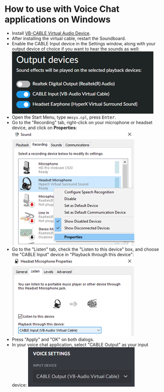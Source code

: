# How to use with Voice Chat applications on Windows

* Install [VB-CABLE Virtual Audio Device](https://vb-audio.com/Cable/).
* After installing the virtual cable, restart the Soundboard.
* Enable the CABLE Input device in the Settings window, along with your output device of choice if you want to hear the sounds as well:
  ![](img/how-to-use-voice-chat-output-devices.png)
* Open the Start Menu, type `mmsys.cpl`, press <kbd>Enter</kbd>.
* Go to the "Recording" tab, right-click on your microphone or headset device, and click on **Properties**:
  ![](img/how-to-use-voice-chat-recording-device.png)
* Go to the "Listen" tab, check the "Listen to this device" box, and choose the "CABLE Input" device in "Playback through this device":
  ![](img/how-to-use-voice-chat-listen-through-device.png)
* Press "Apply" and "OK" on both dialogs.
* In your voice chat application, select "CABLE Output" as your input device:
  ![](img/how-to-use-voice-chat-input-device.png)
